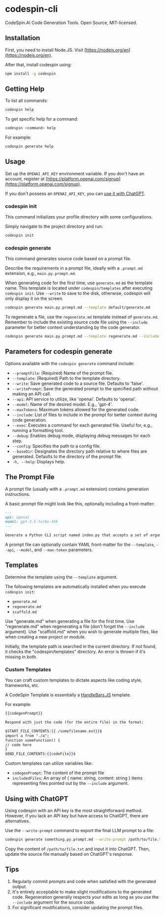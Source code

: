 # codespin-cli

CodeSpin.AI Code Generation Tools. Open Source, MIT-licensed.

## Installation

First, you need to install Node.JS. Visit [https://nodejs.org/en](https://nodejs.org/en).

After that, install codespin using:

```sh
npm install -g codespin
```

## Getting Help

To list all commands:

```sh
codespin help
```

To get specific help for a command:

```sh
codespin <command> help
```

For example:

```sh
codespin generate help
```

## Usage

Set up the `OPENAI_API_KEY` environment variable. If you don't have an account, register at [https://platform.openai.com/signup](https://platform.openai.com/signup).

If you don't possess an `OPENAI_API_KEY`, you can [use it with ChatGPT](#using-with-chatgpt).

### codespin init

This command initializes your profile directory with some configurations.

Simply navigate to the project directory and run:

```sh
codespin init
```

### codespin generate

This command generates source code based on a prompt file.

Describe the requirements in a prompt file, ideally with a `.prompt.md` extension, e.g., `main.py.prompt.md`.

When generating code for the first time, use `generate.md` as the template name. This template is located under `codespin/templates` after executing `codespin init`. Use `--write` to save to the disk, otherwise, codespin will only display it on the screen.

```sh
codespin generate main.py.prompt.md --template default/generate.md
```

To regenerate a file, use the `regenerate.md` template instead of `generate.md`. Remember to include the existing source code file using the `--include` parameter for better context understanding by the code generator.

```sh
codespin generate main.py.prompt.md --template regenerate.md --include main.py --write
```

## Parameters for codespin generate

Options available with the `codespin generate` command include:

- `--promptFile`: (Required) Name of the prompt file.
- `--template`: (Required) Path to the template directory.
- `--write`: Save generated code to a source file. Defaults to 'false'.
- `--writePrompt`: Save the generated prompt to the specified path without making an API call.
- `--api`: API service to utilize, like 'openai'. Defaults to 'openai'.
- `--model`: Name of the desired model. E.g., 'gpt-4'.
- `--maxTokens`: Maximum tokens allowed for the generated code.
- `--include`: List of files to include in the prompt for better context during code generation.
- `--exec`: Executes a command for each generated file. Useful for, e.g., running a formatting tool.
- `--debug`: Enables debug mode, displaying debug messages for each step.
- `--config`: Specifies the path to a config file.
- `--baseDir`: Designates the directory path relative to where files are generated. Defaults to the directory of the prompt file.
- `-h, --help`: Displays help.

## The Prompt File

A prompt file (usually with a `.prompt.md` extension) contains generation instructions.

A basic prompt file might look like this, optionally including a front-matter:

```markdown
---
api: openai
model: gpt-3.5-turbo-16k
---

Generate a Python CLI script named index.py that accepts a set of arguments and prints their sum.
```

A prompt file can optionally contain YAML front-matter for the `--template`, `--api`, `--model`, and `--max-token` parameters.

## Templates

Determine the template using the `--template` argument.

The following templates are automatically installed when you execute `codespin init`:

- `generate.md`
- `regenerate.md`
- `scaffold.md`

Use "generate.md" when generating a file for the first time. Use "regenerate.md" when regenerating a file (don't forget the `--include` argument). Use "scaffold.md" when you wish to generate multiple files, like when creating a new project or module.

Initially, the template path is searched in the current directory. If not found, it checks the "codespin/templates" directory. An error is thrown if it's missing in both.

### Custom Templates

You can craft custom templates to dictate aspects like coding style, frameworks, etc.

A CodeSpin Template is essentially a [HandleBars.JS](https://github.com/handlebars-lang/handlebars.js) template.

For example:

```handlebars
{{codegenPrompt}}

Respond with just the code (for the entire file) in the format:

$START_FILE_CONTENTS:{{./somefilename.ext}}$
import a from "./a";
function someFunction() {
// code here
}
$END_FILE_CONTENTS:{{codeFile}}$
```

Custom templates can utilize variables like:

- `codegenPrompt`: The content of the prompt file
- `includedFiles`: An array of { name: string, content: string } items representing files pointed out by the `--include` argument.

## Using with ChatGPT

Using codespin with an API key is the most straightforward method. However, if you lack an API key but have access to ChatGPT, there are alternatives.

Use the `--write-prompt` command to export the final LLM prompt to a file:

```sh
codespin generate something.py.prompt.md --write-prompt /path/to/file.txt --template generate.md
```

Copy the content of `/path/to/file.txt` and input it into ChatGPT. Then, update the source file manually based on ChatGPT's response.

## Tips

1. Regularly commit prompts and code when satisfied with the generated output.
2. It's entirely acceptable to make slight modifications to the generated code. Regeneration generally respects your edits as long as you use the `--include` argument for the source code.
3. For significant modifications, consider updating the prompt files.
